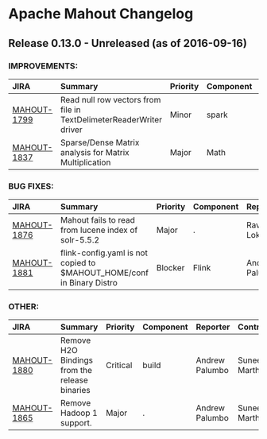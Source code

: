 
<!---
# Licensed to the Apache Software Foundation (ASF) under one
# or more contributor license agreements.  See the NOTICE file
# distributed with this work for additional information
# regarding copyright ownership.  The ASF licenses this file
# to you under the Apache License, Version 2.0 (the
# "License"); you may not use this file except in compliance
# with the License.  You may obtain a copy of the License at
#
#     http://www.apache.org/licenses/LICENSE-2.0
#
# Unless required by applicable law or agreed to in writing, software
# distributed under the License is distributed on an "AS IS" BASIS,
# WITHOUT WARRANTIES OR CONDITIONS OF ANY KIND, either express or implied.
# See the License for the specific language governing permissions and
# limitations under the License.
-->
# Apache Mahout Changelog

## Release 0.13.0 - Unreleased (as of 2016-09-16)



### IMPROVEMENTS:

| JIRA | Summary | Priority | Component | Reporter | Contributor |
|:---- |:---- | :--- |:---- |:---- |:---- |
| [MAHOUT-1799](https://issues.apache.org/jira/browse/MAHOUT-1799) | Read null row vectors from file in TextDelimeterReaderWriter driver |  Minor | spark | Jussi Jousimo | Pat Ferrel |
| [MAHOUT-1837](https://issues.apache.org/jira/browse/MAHOUT-1837) | Sparse/Dense Matrix analysis for Matrix Multiplication |  Major | Math | Andrew Palumbo | Andrew Palumbo |


### BUG FIXES:

| JIRA | Summary | Priority | Component | Reporter | Contributor |
|:---- |:---- | :--- |:---- |:---- |:---- |
| [MAHOUT-1876](https://issues.apache.org/jira/browse/MAHOUT-1876) | Mahout fails to read from lucene index of solr-5.5.2 |  Major | . | Raviteja Lokineni |  |
| [MAHOUT-1881](https://issues.apache.org/jira/browse/MAHOUT-1881) | flink-config.yaml is not copied to $MAHOUT\_HOME/conf in Binary Distro |  Blocker | Flink | Andrew Palumbo | Suneel Marthi |


### OTHER:

| JIRA | Summary | Priority | Component | Reporter | Contributor |
|:---- |:---- | :--- |:---- |:---- |:---- |
| [MAHOUT-1880](https://issues.apache.org/jira/browse/MAHOUT-1880) | Remove H2O Bindings from the release binaries |  Critical | build | Andrew Palumbo | Suneel Marthi |
| [MAHOUT-1865](https://issues.apache.org/jira/browse/MAHOUT-1865) | Remove Hadoop 1 support. |  Major | . | Andrew Palumbo | Suneel Marthi |


